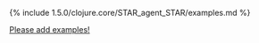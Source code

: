 {% include 1.5.0/clojure.core/STAR_agent_STAR/examples.md %}

[Please add examples!](https://github.com/arrdem/grimoire/edit/master/_includes/1.6.0/clojure.core/STAR_agent_STAR/examples.md)
